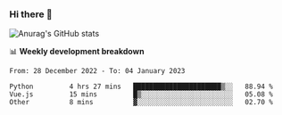### Hi there 👋
![Anurag's GitHub stats](https://github-readme-stats.vercel.app/api?username=jami1024&show_icons=true&theme=radical)

📊 **Weekly development breakdown**
<!--START_SECTION:waka-->

```text
From: 28 December 2022 - To: 04 January 2023

Python         4 hrs 27 mins   ██████████████████████▒░░   88.94 %
Vue.js         15 mins         █▒░░░░░░░░░░░░░░░░░░░░░░░   05.08 %
Other          8 mins          ▓░░░░░░░░░░░░░░░░░░░░░░░░   02.70 %
```

<!--END_SECTION:waka-->
<!--
**jami1024/jami1024** is a ✨ _special_ ✨ repository because its `README.md` (this file) appears on your GitHub profile.

Here are some ideas to get you started:

- 🔭 I’m currently working on ...
- 🌱 I’m currently learning ...
- 👯 I’m looking to collaborate on ...
- 🤔 I’m looking for help with ...
- 💬 Ask me about ...
- 📫 How to reach me: ...
- 😄 Pronouns: ...
- ⚡ Fun fact: ...
-->
